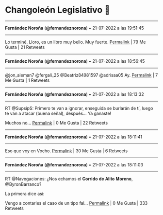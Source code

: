 # Changoleón Legislativo 🙈
*****
**Fernández Noroña** (**@fernandeznorona**) • 21-07-2022 a las 19:51:45
*****
Lo terminé. Lloro, es un libro muy bello. Muy fuerte.
[Permalink](https://twitter.com/fernandeznorona/status/1550327714682388481) | 79 Me Gusta | 21 Retweets
*****
**Fernández Noroña** (**@fernandeznorona**) • 21-07-2022 a las 18:56:45
*****
@jon_aleman7 @fergali_25 @Beatriz84981597 @adrisaa05 Ay.
[Permalink](https://twitter.com/fernandeznorona/status/1550313873454006274) | 7 Me Gusta | 1 Retweets
*****
**Fernández Noroña** (**@fernandeznorona**) • 21-07-2022 a las 18:13:32
*****
RT @SupsipS: Primero te van a ignorar,
enseguida se burlarán de tí,
luego te van a atacar (buena señal),
después... Ya ganaste!


Muchos no…
[Permalink](https://twitter.com/fernandeznorona/status/1550302995652419586) | 0 Me Gusta | 22 Retweets
*****
**Fernández Noroña** (**@fernandeznorona**) • 21-07-2022 a las 18:11:41
*****
Eso que voy en Vocho.
[Permalink](https://twitter.com/fernandeznorona/status/1550302532282601473) | 30 Me Gusta | 6 Retweets
*****
**Fernández Noroña** (**@fernandeznorona**) • 21-07-2022 a las 18:11:03
*****
RT @Navegaciones: ¿Nos echamos el 𝐂𝐨𝐫𝐫𝐢𝐝𝐨 𝐝𝐞 𝐀𝐥𝐢𝐭𝐨 𝐌𝐨𝐫𝐞𝐧𝐨, @ByronBarranco?


La primera dice así:


Vengo a contarles el caso 
de un tipo fal…
[Permalink](https://twitter.com/fernandeznorona/status/1550302374014623744) | 0 Me Gusta | 333 Retweets